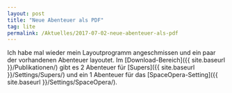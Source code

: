 ```yaml
---
layout: post
title: "Neue Abenteuer als PDF"
tag: lite
permalink: /Aktuelles/2017-07-02-neue-abenteuer-als-pdf
---
```


Ich habe mal wieder mein Layoutprogramm angeschmissen und ein paar der vorhandenen Abenteuer layoutet. Im [Download-Bereich]({{ site.baseurl }}/Publikationen/) gibt es 2 Abenteuer für [Supers]({{ site.baseurl }}/Settings/Supers/) und ein 1 Abenteuer für das [SpaceOpera-Setting]({{ site.baseurl }}/Settings/SpaceOpera/).
